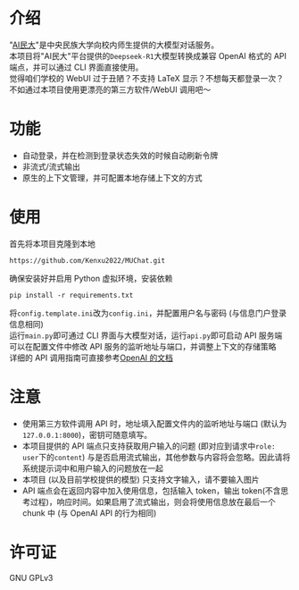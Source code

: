 # 介绍
"[AI民大](http://so.muc.edu.cn/aiqah5/#/index)"是中央民族大学向校内师生提供的大模型对话服务。  
本项目将"AI民大"平台提供的`Deepseek-R1`大模型转换成兼容 OpenAI 格式的 API 端点，并可以通过 CLI 界面直接使用。  
觉得咱们学校的 WebUI 过于丑陋？不支持 LaTeX 显示？不想每天都登录一次？不如通过本项目使用更漂亮的第三方软件/WebUI 调用吧～  

# 功能
- 自动登录，并在检测到登录状态失效的时候自动刷新令牌
- 非流式/流式输出
- 原生的上下文管理，并可配置本地存储上下文的方式

# 使用
首先将本项目克隆到本地  
```
https://github.com/Kenxu2022/MUChat.git
```
确保安装好并启用 Python 虚拟环境，安装依赖
```
pip install -r requirements.txt
```
将`config.template.ini`改为`config.ini`，并配置用户名与密码 (与信息门户登录信息相同)  
运行`main.py`即可通过 CLI 界面与大模型对话，运行`api.py`即可启动 API 服务端  
可以在配置文件中修改 API 服务的监听地址与端口，并调整上下文的存储策略  
详细的 API 调用指南可直接参考[OpenAI 的文档](https://platform.openai.com/docs/api-reference/chat)

# 注意
- 使用第三方软件调用 API 时，地址填入配置文件内的监听地址与端口 (默认为`127.0.0.1:8000`)，密钥可随意填写。
- 本项目提供的 API 端点只支持获取用户输入的问题 (即对应到请求中`role: user`下的`content`) 与是否启用流式输出，其他参数与内容将会忽略。因此请将系统提示词中和用户输入的问题放在一起  
- 本项目 (以及目前学校提供的模型) 只支持文字输入，请不要输入图片  
- API 端点会在返回内容中加入使用信息，包括输入 token，输出 token(不含思考过程)，响应时间。如果启用了流式输出，则会将使用信息放在最后一个 chunk 中 (与 OpenAI API 的行为相同)

# 许可证
GNU GPLv3